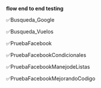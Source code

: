  **flow end to end testing**
 
 ✅Busqueda_Google
 
 ✅Busqueda_Vuelos
 
 ✅PruebaFacebook
 
 ✅PruebaFacebookCondicionales
 
 ✅PruebaFacebookManejodeListas
 
 ✅PruebaFacebookMejorandoCodigo
